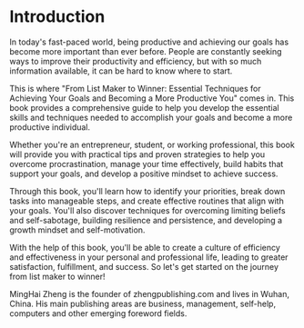 # Introduction

In today's fast-paced world, being productive and achieving our goals has become more important than ever before. People are constantly seeking ways to improve their productivity and efficiency, but with so much information available, it can be hard to know where to start.

This is where "From List Maker to Winner: Essential Techniques for Achieving Your Goals and Becoming a More Productive You" comes in. This book provides a comprehensive guide to help you develop the essential skills and techniques needed to accomplish your goals and become a more productive individual.

Whether you're an entrepreneur, student, or working professional, this book will provide you with practical tips and proven strategies to help you overcome procrastination, manage your time effectively, build habits that support your goals, and develop a positive mindset to achieve success.

Through this book, you'll learn how to identify your priorities, break down tasks into manageable steps, and create effective routines that align with your goals. You'll also discover techniques for overcoming limiting beliefs and self-sabotage, building resilience and persistence, and developing a growth mindset and self-motivation.

With the help of this book, you'll be able to create a culture of efficiency and effectiveness in your personal and professional life, leading to greater satisfaction, fulfillment, and success. So let's get started on the journey from list maker to winner!

MingHai Zheng is the founder of zhengpublishing.com and lives in Wuhan, China. His main publishing areas are business, management, self-help, computers and other emerging foreword fields.
